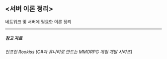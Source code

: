 ## <서버 이론 정리>

네트워크 및 서버에 필요한 이론 정리

---
##### 참고 자료
###### 인프런 Rookiss [C#과 유니티로 만드는 MMORPG 게임 개발 시리즈]
